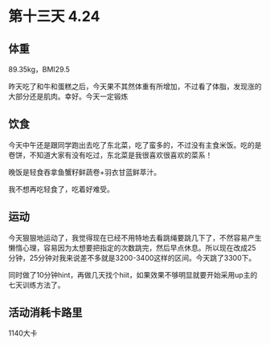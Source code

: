 # 第十三天 4.24

## 体重

89.35kg，BMI29.5

昨天吃了和牛和蛋糕之后，今天果不其然体重有所增加，不过看了体脂，发现涨的大部分还是肌肉。幸好。今天一定锻炼

## 饮食

今天中午还是跟同学跑出去吃了东北菜，吃了蛮多的，不过没有主食米饭。吃的是卷饼，不知道大家有没有吃过，东北菜是我很喜欢很喜欢的菜系！

晚饭是轻食吞拿鱼蟹籽鲜蔬卷+羽衣甘蓝鲜萃汁。

我不想再吃轻食了，吃着好难受。

## 运动

今天狠狠地运动了，我觉得现在已经不用特地去看跳绳要跳几下了，不然容易产生懒惰心理，容易因为太想要把指定的次数跳完，然后早点休息。所以现在改成25分钟，25分钟对我来说差不多就是3200-3400这样的区间。今天跳了3300下。

同时做了10分钟hint，再做几天找个hiit，如果效果不够明显就要开始采用up主的七天训练方法了。

## 活动消耗卡路里

1140大卡